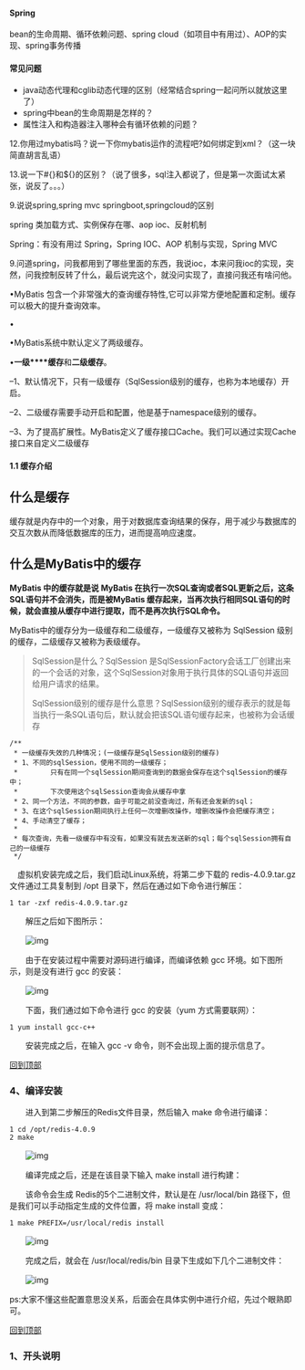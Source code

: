 #### Spring

bean的生命周期、循环依赖问题、spring cloud（如项目中有用过）、AOP的实现、spring事务传播

#### 常见问题

- java动态代理和cglib动态代理的区别（经常结合spring一起问所以就放这里了）
- spring中bean的生命周期是怎样的？
- 属性注入和构造器注入哪种会有循环依赖的问题？

12.你用过mybatis吗？说一下你mybatis运作的流程吧?如何绑定到xml？（这一块简直胡言乱语）

 

13.说一下#{}和${}的区别？（说了很多，sql注入都说了，但是第一次面试太紧张，说反了。。。）

9.说说spring,spring mvc springboot,springcloud的区别

spring 类加载方式、实例保存在哪、aop ioc、反射机制

Spring：有没有用过 Spring，Spring IOC、AOP 机制与实现，Spring MVC

9.问道spring，问我都用到了哪些里面的东西，我说ioc，本来问我ioc的实现，突然，问我控制反转了什么，最后说完这个，就没问实现了，直接问我还有啥问他。



•MyBatis 包含一个非常强大的查询缓存特性,它可以非常方便地配置和定制。缓存可以极大的提升查询效率。

•

•MyBatis系统中默认定义了两级缓存。

•**一级****缓存**和**二级缓存**。

–1、默认情况下，只有一级缓存（SqlSession级别的缓存，也称为本地缓存）开启。

–2、二级缓存需要手动开启和配置，他是基于namespace级别的缓存。

–3、为了提高扩展性。MyBatis定义了缓存接口Cache。我们可以通过实现Cache接口来自定义二级缓存



#### 1.1 缓存介绍





## 什么是缓存

缓存就是内存中的一个对象，用于对数据库查询结果的保存，用于减少与数据库的交互次数从而降低数据库的压力，进而提高响应速度。

## 什么是MyBatis中的缓存

**MyBatis 中的缓存就是说 MyBatis 在执行一次SQL查询或者SQL更新之后，这条SQL语句并不会消失，而是被MyBatis 缓存起来，当再次执行相同SQL语句的时候，就会直接从缓存中进行提取，而不是再次执行SQL命令。**

MyBatis中的缓存分为一级缓存和二级缓存，一级缓存又被称为 SqlSession 级别的缓存，二级缓存又被称为表级缓存。

> SqlSession是什么？SqlSession 是SqlSessionFactory会话工厂创建出来的一个会话的对象，这个SqlSession对象用于执行具体的SQL语句并返回给用户请求的结果。
>
> SqlSession级别的缓存是什么意思？SqlSession级别的缓存表示的就是每当执行一条SQL语句后，默认就会把该SQL语句缓存起来，也被称为会话缓存







```
/**
 * 一级缓存失效的几种情况；(一级缓存是SqlSession级别的缓存)
 * 1、不同的sqlSession，使用不同的一级缓存；
 *        只有在同一个sqlSession期间查询到的数据会保存在这个sqlSession的缓存中；
 *        下次使用这个sqlSession查询会从缓存中拿
 * 2、同一个方法，不同的参数，由于可能之前没查询过，所有还会发新的sql；
 * 3、在这个sqlSession期间执行上任何一次增删改操作，增删改操作会把缓存清空；
 * 4、手动清空了缓存；
 *
 * 每次查询，先看一级缓存中有没有，如果没有就去发送新的sql；每个sqlSession拥有自己的一级缓存
 */
```





　虚拟机安装完成之后，我们启动Linux系统，将第二步下载的 redis-4.0.9.tar.gz 文件通过工具复制到 /opt 目录下，然后在通过如下命令进行解压：

```
1 tar -zxf redis-4.0.9.tar.gz
```

　　解压之后如下图所示：

　　![img](https://images2018.cnblogs.com/blog/1120165/201805/1120165-20180522220340824-311785863.png)

　　由于在安装过程中需要对源码进行编译，而编译依赖 gcc 环境。如下图所示，则是没有进行 gcc 的安装：

　　![img](https://images2018.cnblogs.com/blog/1120165/201805/1120165-20180522220544196-1242289705.png)

　　下面，我们通过如下命令进行 gcc 的安装（yum 方式需要联网）：

```
1 yum install gcc-c++
```

　　安装完成之后，在输入 gcc -v 命令，则不会出现上面的提示信息了。

[回到顶部](https://www.cnblogs.com/ysocean/p/9074353.html#_labelTop)

### 4、编译安装

　　进入到第二步解压的Redis文件目录，然后输入 make 命令进行编译：

```
1 cd /opt/redis-4.0.9
2 make
```

　　![img](https://images2018.cnblogs.com/blog/1120165/201805/1120165-20180522221252985-1154819980.png)

　　编译完成之后，还是在该目录下输入 make install 进行构建：

　　该命令会生成 Redis的5个二进制文件，默认是在 /usr/local/bin 路径下，但是我们可以手动指定生成的文件位置，将 make install 变成：

```
1 make PREFIX=/usr/local/redis install 
```

　　![img](https://images2018.cnblogs.com/blog/1120165/201805/1120165-20180522221722393-1839471658.png)

　　完成之后，就会在 /usr/local/redis/bin 目录下生成如下几个二进制文件：

　　![img](https://images2018.cnblogs.com/blog/1120165/201805/1120165-20180522221821479-1540414236.png)





ps:大家不懂这些配置意思没关系，后面会在具体实例中进行介绍，先过个眼熟即可。

[回到顶部](https://www.cnblogs.com/ysocean/p/9074787.html#_labelTop)

### 1、开头说明





 
